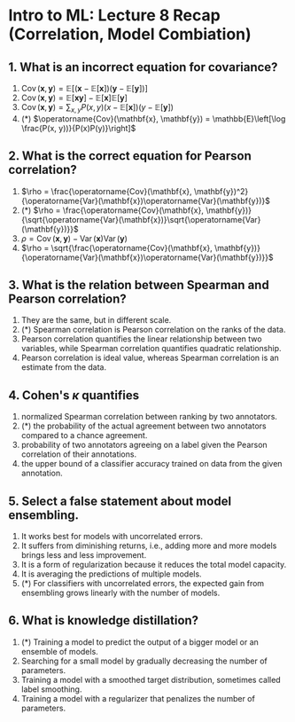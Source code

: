 # Intro to ML: Lecture 8 Recap (Correlation, Model Combiation)

## 1. What is an **incorrect** equation for covariance?

1. $\operatorname{Cov}(\mathbf{x}, \mathbf{y}) = \mathbb{E}\left[ (\mathbf{x} - \mathbb{E}[\mathbf{x}])(\mathbf{y} - \mathbb{E}[\mathbf{y}]) \right]$
2. $\operatorname{Cov}(\mathbf{x}, \mathbf{y}) = \mathbb{E}[\mathbf{x}\mathbf{y}] - \mathbb{E}[\mathbf{x}]\mathbb{E}[\mathbf{y}]$
3. $\operatorname{Cov}(\mathbf{x}, \mathbf{y}) = \sum_{x,y} P(x, y)(x - \mathbb{E}[\mathbf{x}]) (y - \mathbb{E}[\mathbf{y}])$
4. (*) $\operatorname{Cov}(\mathbf{x}, \mathbf{y}) = \mathbb{E}\left[\log \frac{P(x, y))}{P(x)P(y)}\right]$


## 2. What is the correct equation for Pearson correlation?

1. $\rho = \frac{\operatorname{Cov}(\mathbf{x}, \mathbf{y})^2}{\operatorname{Var}(\mathbf{x})\operatorname{Var}(\mathbf{y})}$
2. (*) $\rho = \frac{\operatorname{Cov}(\mathbf{x}, \mathbf{y})}{\sqrt{\operatorname{Var}(\mathbf{x})}\sqrt{\operatorname{Var}(\mathbf{y})}}$
3. $\rho = \operatorname{Cov}(\mathbf{x}, \mathbf{y}) - \operatorname{Var}(\mathbf{x})\operatorname{Var}(\mathbf{y})$
4. $\rho = \sqrt{\frac{\operatorname{Cov}(\mathbf{x}, \mathbf{y})}{\operatorname{Var}(\mathbf{x})\operatorname{Var}(\mathbf{y})}}$


## 3. What is the relation between Spearman and Pearson correlation?

1. They are the same, but in different scale.
2. (*) Spearman correlation is Pearson correlation on the ranks of the data.
3. Pearson correlation quantifies the linear relationship between two variables, while Spearman correlation quantifies quadratic relationship.
4. Pearson correlation is ideal value, whereas Spearman correlation is an estimate from the data.


## 4. Cohen's $\kappa$ quantifies

1. normalized Spearman correlation between ranking by two annotators.
2. (*) the probability of the actual agreement between two annotators compared to a chance agreement.
3. probability of two annotators agreeing on a label given the Pearson correlation of their annotations.
4. the upper bound of a classifier accuracy trained on data from the given annotation.


## 5. Select a **false** statement about model ensembling.

1. It works best for models with uncorrelated errors.
2. It suffers from diminishing returns, i.e., adding more and more models brings less and less improvement.
3. It is a form of regularization because it reduces the total model capacity.
4. It is averaging the predictions of multiple models.
5. (*) For classifiers with uncorrelated errors, the expected gain from ensembling grows linearly with the number of models.


## 6. What is knowledge distillation?

1. (*) Training a model to predict the output of a bigger model or an ensemble of models.
2. Searching for a small model by gradually decreasing the number of parameters.
3. Training a model with a smoothed target distribution, sometimes called label smoothing.
4. Training a model with a regularizer that penalizes the number of parameters.


